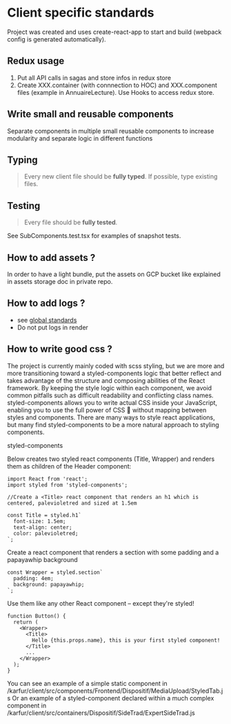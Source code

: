 # Client specific standards

Project was created and uses create-react-app to start and build (webpack config is generated automatically).

## Redux usage

1. Put all API calls in sagas and store infos in redux store
2. Create XXX.container (with connnection to HOC) and XXX.component files (example in AnnuaireLecture). Use Hooks to access redux store.

## Write small and reusable components

Separate components in multiple small reusable components to increase modularity and separate logic in different functions

## Typing

> Every new client file should be **fully typed**. If possible, type existing files.

## Testing

> Every file should be **fully tested**.

See SubComponents.test.tsx for examples of snapshot tests.

## How to add assets ?

In order to have a light bundle, put the assets on GCP bucket like explained in assets storage doc in private repo.

## How to add logs ?

- see [global standards](../general.md)
- Do not put logs in render

## How to write good css ?

The project is currently mainly coded with scss styling, but we are more and more transitioning toward a styled-components logic that better reflect and takes advantage of the structure and composing abilities of the React framework. By keeping the style logic within each component, we avoid common pitfalls such as difficult readability and conflicting class names.
styled-components allows you to write actual CSS inside your JavaScript, enabling you to use the full power of CSS 💪 without mapping between styles and components. There are many ways to style react applications, but many find styled-components to be a more natural approach to styling components.

styled-components

Below creates two styled react components (Title, Wrapper) and renders them as children of the Header component:

```
import React from 'react';
import styled from 'styled-components';

//Create a <Title> react component that renders an h1 which is centered, palevioletred and sized at 1.5em

const Title = styled.h1`
  font-size: 1.5em;
  text-align: center;
  color: palevioletred;
`;
```

Create a <Wrapper> react component that renders a section with some padding and a papayawhip background

```
const Wrapper = styled.section`
  padding: 4em;
  background: papayawhip;
`;
```

Use them like any other React component – except they're styled!

```
function Button() {
  return (
    <Wrapper>
      <Title>
        Hello {this.props.name}, this is your first styled component!
      </Title>
      ...
    </Wrapper>
  );
}
```

You can see an example of a simple static component in /karfur/client/src/components/Frontend/Dispositif/MediaUpload/StyledTab.js
Or an example of a styled-component declared within a much complex component in /karfur/client/src/containers/Dispositif/SideTrad/ExpertSideTrad.js
